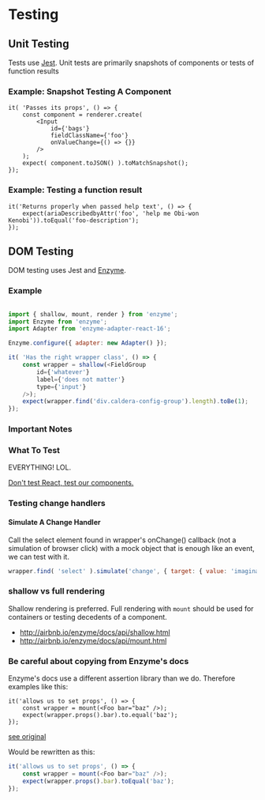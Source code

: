 # Testing

## Unit Testing
Tests use [Jest](https://facebook.github.io/jest/docs/en/expect.html). Unit tests are primarily snapshots of components or tests of function results


### Example: Snapshot Testing A Component
```
it( 'Passes its props', () => {
    const component = renderer.create(
        <Input
            id={'bags'}
            fieldClassName={'foo'}
            onValueChange={() => {}}
        />
    );
    expect( component.toJSON() ).toMatchSnapshot();
});
```

### Example: Testing a function result
```
it('Returns properly when passed help text', () => {
    expect(ariaDescribedbyAttr('foo', 'help me Obi-won Kenobi')).toEqual('foo-description');
});

```
## DOM Testing
DOM testing uses Jest and [Enzyme](http://airbnb.io/enzyme).

### Example

```js

import { shallow, mount, render } from 'enzyme';
import Enzyme from 'enzyme';
import Adapter from 'enzyme-adapter-react-16';

Enzyme.configure({ adapter: new Adapter() });

it( 'Has the right wrapper class', () => {
    const wrapper = shallow(<FieldGroup
        id={'whatever'}
        label={'does not matter'}
        type={'input'}
    />);
    expect(wrapper.find('div.caldera-config-group').length).toBe(1);
});
```

### Important Notes


### What To Test
EVERYTHING! LOL.

[Don't test React, test our components.](https://github.com/airbnb/enzyme/issues/952#issuecomment-303238446) 

### Testing change handlers
#### Simulate A Change Handler
Call the select element found in wrapper's onChange() callback (not a simulation of browser click) with a mock object that is enough like an event, we can test with it.

```js
wrapper.find( 'select' ).simulate('change', { target: { value: 'imaginary' } });
```

### shallow vs full rendering
Shallow rendering is preferred. Full rendering with `mount` should be used for containers or testing decedents of a component.

* http://airbnb.io/enzyme/docs/api/shallow.html
* http://airbnb.io/enzyme/docs/api/mount.html

### Be careful about copying from Enzyme's docs
Enzyme's docs use a different assertion library than we do. Therefore examples like this:

```
it('allows us to set props', () => {
    const wrapper = mount(<Foo bar="baz" />);
    expect(wrapper.props().bar).to.equal('baz');
});
```

[see original](http://airbnb.io/enzyme/docs/api/mount.html)

Would be rewritten as this:

```js
it('allows us to set props', () => {
    const wrapper = mount(<Foo bar="baz" />);
    expect(wrapper.props().bar).toEqual('baz');
});
```

